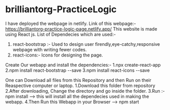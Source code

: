 # brilliantorg-PracticeLogic
I have deployed the webpage in netlify.
Link of this webpage:- https://brilliantorg-practice-logic-page.netlify.app/
This website is made using React js.
List of Dependecies which are used:- 
1. react-bootstrap :- Used to design user firendly,eye-catchy,responsive webpage with writing fewer codes.
2.  react-icons:- Icons for designing the page.

Create Our webapp and install the dependencies:-
1.npx create-react-app <app-name>
2.npm install react-bootstrap --save
3.npm install react-icons --save

One can Download all files from this Repository and then Run on their Reaspective computer or laptop.
1.Download this folder from repository
2.After downloading, Change the directory and go inside the folder.
3.Run :- npm install --> this will install all the dependecies used in making the webapp.
4.Then Run this Webapp in your Browser --> npm start
